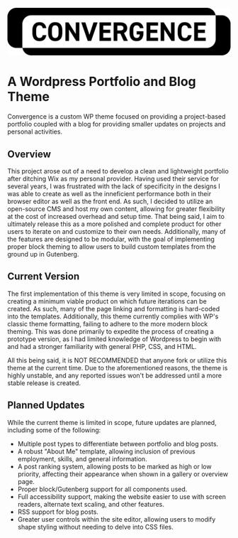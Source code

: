 ![Convergence](/assets/images/convergence.png)

# A Wordpress Portfolio and Blog Theme
Convergence is a custom WP theme focused on providing a project-based portfolio coupled with a blog for providing smaller updates on projects and personal activities.

## Overview
This project arose out of a need to develop a clean and lightweight portfolio after ditching Wix as my personal provider. Having used their service for several years, I was frustrated with the lack of specificity in the designs I was able to create as well as the inneficient performance both in their browser editor as well as the front end. As such, I decided to utilize an open-source CMS and host my own content, allowing for greater flexibility at the cost of increased overhead and setup time. That being said, I aim to ultimately release this as a more polished and complete product for other users to iterate on and customize to their own needs. Additionally, many of the features are designed to be modular, with the goal of implementing proper block theming to allow users to build custom templates from the ground up in Gutenberg.

## Current Version
The first implementation of this theme is very limited in scope, focusing on creating a minimum viable product on which future iterations can be created. As such, many of the page linking and formatting is hard-coded into the templates. Additionally, this theme currently complies with WP's classic theme formatting, failing to adhere to the more modern block theming. This was done primarily to expedite the process of creating a prototype version, as I had limited knowledge of Wordpress to begin with and had a stronger familiarity with general PHP, CSS, and HTML.

All this being said, it is NOT RECOMMENDED that anyone fork or utilize this theme at the current time. Due to the aforementioned reasons, the theme is highly unstable, and any reported issues won't be addressed until a more stable release is created.

## Planned Updates
While the current theme is limited in scope, future updates are planned, including some of the following:
* Multiple post types to differentiate between portfolio and blog posts.
* A robust "About Me" template, allowing inclusion of previous employment, skills, and general information.
* A post ranking system, allowing posts to be marked as high or low priority, affecting their appearance when shown in a gallery or overview page.
* Proper block/Gutenberg support for all components used.
* Full accessibility support, making the website easier to use with screen readers, alternate text scaling, and other features.
* RSS support for blog posts.
* Greater user controls within the site editor, allowing users to modify shape styling without needing to delve into CSS files.
